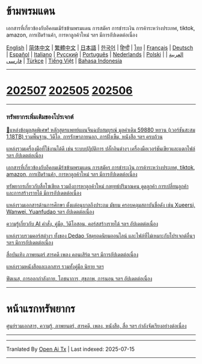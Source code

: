 # ข้ามพรมแดน
เอกสารที่เกี่ยวข้องกับอีคอมเมิร์ซข้ามพรมแดน การสมัคร การชำระเงิน การค้าระหว่างประเทศ, tiktok, amazon, การเปิดร้านค้า, การหาลูกค้าใหม่ ฯลฯ มีการอัปเดตต่อเนื่อง

[English](https://openaitx.github.io/view.html?user=mswnlz&project=cross-border&lang=en) | [简体中文](https://openaitx.github.io/view.html?user=mswnlz&project=cross-border&lang=zh-CN) | [繁體中文](https://openaitx.github.io/view.html?user=mswnlz&project=cross-border&lang=zh-TW) | [日本語](https://openaitx.github.io/view.html?user=mswnlz&project=cross-border&lang=ja) | [한국어](https://openaitx.github.io/view.html?user=mswnlz&project=cross-border&lang=ko) | [हिन्दी](https://openaitx.github.io/view.html?user=mswnlz&project=cross-border&lang=hi) | [ไทย](https://openaitx.github.io/view.html?user=mswnlz&project=cross-border&lang=th) | [Français](https://openaitx.github.io/view.html?user=mswnlz&project=cross-border&lang=fr) | [Deutsch](https://openaitx.github.io/view.html?user=mswnlz&project=cross-border&lang=de) | [Español](https://openaitx.github.io/view.html?user=mswnlz&project=cross-border&lang=es) | [Italiano](https://openaitx.github.io/view.html?user=mswnlz&project=cross-border&lang=it) | [Русский](https://openaitx.github.io/view.html?user=mswnlz&project=cross-border&lang=ru) | [Português](https://openaitx.github.io/view.html?user=mswnlz&project=cross-border&lang=pt) | [Nederlands](https://openaitx.github.io/view.html?user=mswnlz&project=cross-border&lang=nl) | [Polski](https://openaitx.github.io/view.html?user=mswnlz&project=cross-border&lang=pl) | [العربية](https://openaitx.github.io/view.html?user=mswnlz&project=cross-border&lang=ar) | [فارسی](https://openaitx.github.io/view.html?user=mswnlz&project=cross-border&lang=fa) | [Türkçe](https://openaitx.github.io/view.html?user=mswnlz&project=cross-border&lang=tr) | [Tiếng Việt](https://openaitx.github.io/view.html?user=mswnlz&project=cross-border&lang=vi) | [Bahasa Indonesia](https://openaitx.github.io/view.html?user=mswnlz&project=cross-border&lang=id)

------------
# [202507](https://raw.githubusercontent.com/mswnlz/cross-border/main/202507.md) [202505](https://raw.githubusercontent.com/mswnlz/cross-border/main/202505.md) [202506](https://raw.githubusercontent.com/mswnlz/cross-border/main/202506.md)



---------------
### ทรัพยากรเพิ่มเติมของโปรเจกต์

[🎁แหล่งข้อมูลสุดพิเศษ! หลักสูตรแพทย์แผนจีนฉบับสมบูรณ์ มูลค่าเดิม 59880 หยวน (เวอร์ชันสะสม 1.18TB) รวมพื้นฐาน, วิดีโอ, การรักษาภายนอก, การฝังเข็ม, หนังสือ ฯลฯ ครบถ้วน](https://github.com/mswnlz/chinese-traditional)

[แหล่งรวมเครื่องมือที่ใช้งานได้ดี เช่น ระบบปฏิบัติการ ปลั๊กอินต่างๆ เครื่องมือเวอร์ชันเขียวและแตกไฟล์ ฯลฯ อัปเดตต่อเนื่อง](https://github.com/mswnlz/tools)


[เอกสารที่เกี่ยวข้องกับอีคอมเมิร์ซข้ามพรมแดน การสมัคร การชำระเงิน การค้าระหว่างประเทศ, tiktok, amazon, การเปิดร้านค้า, การหาลูกค้าใหม่ ฯลฯ มีการอัปเดตต่อเนื่อง](https://github.com/mswnlz/cross-border)

[ทรัพยากรเกี่ยวกับสื่อโซเชียล รวมถึงการหาลูกค้าใหม่ กลยุทธ์ปริมาณคน ดูดลูกค้า การเปลี่ยนลูกค้า และการสร้างรายได้ มีการอัปเดตต่อเนื่อง](https://github.com/mswnlz/self-media)

[ แหล่งรวมเอกสารด้านการศึกษา ตั้งแต่อนุบาลถึงประถม มัธยม ครอบคลุมสถาบันชื่อดัง เช่น Xueersi, Wanwei, Yuanfudao ฯลฯ อัปเดตต่อเนื่อง](https://github.com/mswnlz/edu-knowlege)

[ความรู้เกี่ยวกับ AI คำสั่ง, คู่มือ, วิดีโอสอน, คอร์สสร้างรายได้ ฯลฯ อัปเดตต่อเนื่อง](https://github.com/mswnlz/AIknowledge)

[แหล่งรวบรวมคอร์สต่างๆ ทั้งของ Dedao วัสดุยอดนิยมออนไลน์ และไฟล์ที่ไม่เหมาะกับโปรเจกต์อื่นๆ ฯลฯ มีการอัปเดตต่อเนื่อง](https://github.com/mswnlz/curriculum)

[สื่อบันเทิง ภาพยนตร์ สารคดี เพลง คอนเสิร์ต ฯลฯ มีการอัปเดตต่อเนื่อง](https://github.com/mswnlz/movies)

[แหล่งรวมหนังสือและเอกสาร รวมทั้งคู่มือ นิยาย ฯลฯ](https://github.com/mswnlz/book)

[ฟิตเนส, การออกกำลังกาย, โภชนาการ, สุขภาพ, การนอน ฯลฯ อัปเดตต่อเนื่อง](https://github.com/mswnlz/healthy)



---------------

# หน้าแรกทรัพยากร
[ศูนย์รวมเอกสาร, ความรู้, ภาพยนตร์, สารคดี, เพลง, หนังสือ, สื่อ ฯลฯ กำลังจัดเรียงอย่างต่อเนื่อง](https://github.com/mswnlz)

---------------


---

Tranlated By [Open Ai Tx](https://github.com/OpenAiTx/OpenAiTx) | Last indexed: 2025-07-15

---